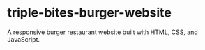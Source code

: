 # triple-bites-burger-website
A responsive burger restaurant website built with HTML, CSS, and JavaScript. 

